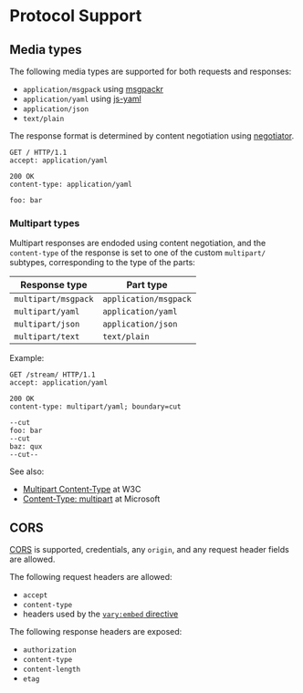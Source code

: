 # Protocol Support

## Media types

The following media types are supported for both requests and responses:

- `application/msgpack` using [msgpackr](https://github.com/kriszyp/msgpackr)
- `application/yaml` using [js-yaml](https://github.com/nodeca/js-yaml)
- `application/json`
- `text/plain`

The response format is determined by content negotiation
using [negotiator](https://github.com/jshttp/negotiator).

```http
GET / HTTP/1.1
accept: application/yaml
```

```
200 OK
content-type: application/yaml

foo: bar
```

### Multipart types

Multipart responses are endoded using content negotiation,
and the `content-type` of the response is set to one of the custom `multipart/` subtypes,
corresponding to the type of
the parts:

| Response type       | Part type             |
|---------------------|-----------------------|
| `multipart/msgpack` | `application/msgpack` |
| `multipart/yaml`    | `application/yaml`    |
| `multipart/json`    | `application/json`    |
| `multipart/text`    | `text/plain`          |

Example:

```
GET /stream/ HTTP/1.1
accept: application/yaml
```

```
200 OK
content-type: multipart/yaml; boundary=cut

--cut
foo: bar
--cut
baz: qux
--cut--
```

See also:

- [Multipart Content-Type](https://www.w3.org/Protocols/rfc1341/7_2_Multipart.html) at W3C
- [Content-Type: multipart](https://learn.microsoft.com/en-us/previous-versions/office/developer/exchange-server-2010/aa493937(v=exchg.140))
  at Microsoft

## CORS

[CORS](https://www.w3.org/TR/2020/SPSD-cors-20200602/) is supported,
credentials, any `origin`, and any request header fields are allowed.

The following request headers are allowed:

- `accept`
- `content-type`
- headers used by the [`vary:embed` directive](vary.md#embeddings)

The following response headers are exposed:

- `authorization`
- `content-type`
- `content-length`
- `etag`
